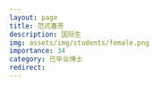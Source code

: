 ```yaml
---
layout: page
title: 范式春芳
description: 国际生
img: assets/img/students/female.png
importance: 34
category: 已毕业博士
redirect:
---
```

